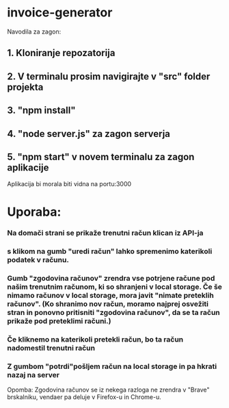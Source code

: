 # invoice-generator

Navodila za zagon:

## 1. Kloniranje repozatorija

## 2. V terminalu prosim navigirajte v "src" folder projekta

## 3. "npm install"

## 4. "node server.js" za zagon serverja

## 5. "npm start" v novem terminalu za zagon aplikacije

Aplikacija bi morala biti vidna na portu:3000


# Uporaba: 

### Na domači strani se prikaže trenutni račun klican iz API-ja
### s klikom na gumb "uredi račun" lahko spremenimo katerikoli podatek v računu. 
### Gumb "zgodovina računov" zrendra vse potrjene račune pod našim trenutnim računom, ki so shranjeni v local storage. Če še nimamo računov v local storage, mora javit "nimate preteklih računov". (Ko shranimo nov račun, moramo najprej osvežiti stran in ponovno pritisniti "zgodovina računov", da se ta račun prikaže pod preteklimi računi.)
### Če kliknemo na katerikoli pretekli račun, bo ta račun nadomestil trenutni račun
### Z gumbom "potrdi"pošljem račun na local storage in pa hkrati nazaj na server



Opomba: Zgodovina računov se iz nekega razloga ne zrendra v "Brave" brskalniku, vendaer pa deluje v Firefox-u in Chrome-u. 
